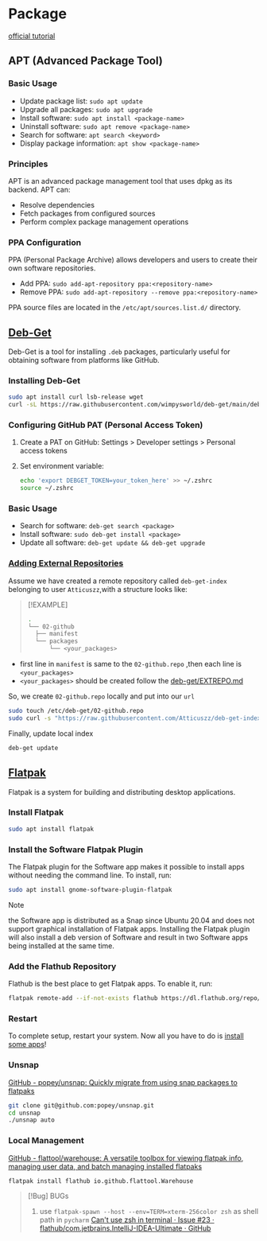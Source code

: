 # Package

[official tutorial](https://help.ubuntu.com/community/Repositories/Ubuntu)

## APT (Advanced Package Tool)

### Basic Usage

- Update package list: `sudo apt update`
- Upgrade all packages: `sudo apt upgrade`
- Install software: `sudo apt install <package-name>`
- Uninstall software: `sudo apt remove <package-name>`
- Search for software: `apt search <keyword>`
- Display package information: `apt show <package-name>`

### Principles

APT is an advanced package management tool that uses dpkg as its backend. APT can:
- Resolve dependencies
- Fetch packages from configured sources
- Perform complex package management operations

### PPA Configuration

PPA (Personal Package Archive) allows developers and users to create their own software repositories.

- Add PPA: `sudo add-apt-repository ppa:<repository-name>`
- Remove PPA: `sudo add-apt-repository --remove ppa:<repository-name>`

PPA source files are located in the `/etc/apt/sources.list.d/` directory.

## [Deb-Get](https://github.com/wimpysworld/deb-get)

Deb-Get is a tool for installing `.deb` packages, particularly useful for obtaining software from platforms like GitHub.

### Installing Deb-Get

```bash
sudo apt install curl lsb-release wget
curl -sL https://raw.githubusercontent.com/wimpysworld/deb-get/main/deb-get | sudo -E bash -s install deb-get
```

### Configuring GitHub PAT (Personal Access Token)

1. Create a PAT on GitHub: Settings > Developer settings > Personal access tokens
2. Set environment variable:

   ```bash
   echo 'export DEBGET_TOKEN=your_token_here' >> ~/.zshrc
   source ~/.zshrc
   ```

### Basic Usage

- Search for software: `deb-get search <package>`
- Install software: `sudo deb-get install <package>`
- Update all software: `deb-get update && deb-get upgrade`

### [Adding External Repositories](https://github.com/wimpysworld/deb-get/tree/main?tab=readme-ov-file#adding-external-repositories)

Assume we have created a remote repository called `deb-get-index` belonging to user `Atticuszz`,with a structure looks like:

> [!EXAMPLE]
>
>```bash
>.
>└── 02-github
>	├── manifest
>	└── packages
>		└── <your_packages>
>```

- first line in `manifest` is same to the `02-github.repo` ,then each line is `<your_packages>`
- `<your_packages>` should be created follow the [deb-get/EXTREPO.md](https://github.com/wimpysworld/deb-get/blob/main/EXTREPO.md)

So, we create `02-github.repo` locally and put into our `url`

```bash
sudo touch /etc/deb-get/02-github.repo
sudo curl -s "https://raw.githubusercontent.com/Atticuszz/deb-get-index/main/02-github/manifest" | sudo tee /etc/deb-get/02-github.repo > /dev/null
```

Finally, update local index

```bash
deb-get update
```

## [Flatpak](https://flathub.org/)

Flatpak is a system for building and distributing desktop applications.

### Install Flatpak

```bash
sudo apt install flatpak
```

### Install the Software Flatpak Plugin

The Flatpak plugin for the Software app makes it possible to install apps without needing the command line. To install, run:

```bash
sudo apt install gnome-software-plugin-flatpak
```

> [!Note]
> the Software app is distributed as a Snap since Ubuntu 20.04 and does not support graphical installation of Flatpak apps. Installing the Flatpak plugin will also install a deb version of Software and result in two Software apps being installed at the same time.

### Add the Flathub Repository

Flathub is the best place to get Flatpak apps. To enable it, run:

```bash
flatpak remote-add --if-not-exists flathub https://dl.flathub.org/repo/flathub.flatpakrepo
```

### Restart

To complete setup, restart your system. Now all you have to do is [install some apps](https://flathub.org/)!

### Unsnap

[GitHub - popey/unsnap: Quickly migrate from using snap packages to flatpaks](https://github.com/popey/unsnap)

```bash
git clone git@github.com:popey/unsnap.git
cd unsnap 
./unsnap auto
```

### Local Management

[GitHub - flattool/warehouse: A versatile toolbox for viewing flatpak info, managing user data, and batch managing installed flatpaks](https://github.com/flattool/warehouse)

```bash
flatpak install flathub io.github.flattool.Warehouse
```

> [!Bug] BUGs
>  1. use `flatpak-spawn --host --env=TERM=xterm-256color zsh` as shell path in `pycharm` [Can't use zsh in terminal · Issue #23 · flathub/com.jetbrains.IntelliJ-IDEA-Ultimate · GitHub](https://github.com/flathub/com.jetbrains.IntelliJ-IDEA-Ultimate/issues/23)
